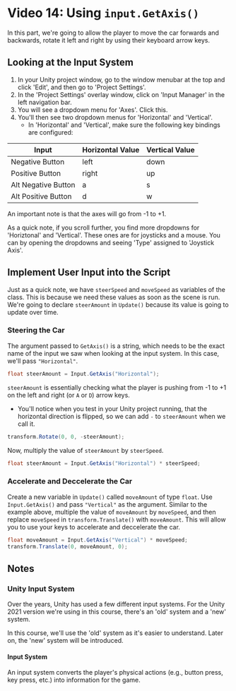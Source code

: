 # Video 14: Using `input.GetAxis()`

In this part, we're going to allow the player to move the car forwards and backwards, rotate it left and right by using their keyboard arrow keys.

## Looking at the Input System

1. In your Unity project window, go to the window menubar at the top and click 'Edit', and then go to 'Project Settings'.
2. In the 'Project Settings' overlay window, click on 'Input Manager' in the left navigation bar.
3. You will see a dropdown menu for 'Axes'. Click this.
4. You'll then see two dropdown menus for 'Horizontal' and 'Vertical'.
   - In 'Horizontal' and 'Vertical', make sure the following key bindings are configured:

| Input               | Horizontal Value | Vertical Value |
| ------------------- | ---------------- | -------------- |
| Negative Button     | left             | down           |
| Positive Button     | right            | up             |
| Alt Negative Button | a                | s              |
| Alt Positive Button | d                | w              |

An important note is that the axes will go from -1 to +1.

As a quick note, if you scroll further, you find more dropdowns for 'Horiztonal' and 'Vertical'. These ones are for joysticks and a mouse. You can by opening the dropdowns and seeing 'Type' assigned to 'Joystick Axis'.

## Implement User Input into the Script

Just as a quick note, we have `steerSpeed` and `moveSpeed` as variables of the class. This is because we need these values as soon as the scene is run. We're going to declare `steerAmount` in `Update()` because its value is going to update over time.

### Steering the Car

The argument passed to `GetAxis()` is a string, which needs to be the exact name of the input we saw when looking at the input system. In this case, we'll pass `"Horizontal"`.

```c#
float steerAmount = Input.GetAxis("Horizontal");
```

`steerAmount` is essentially checking what the player is pushing from -1 to +1 on the left and right (or `A` or `D`) arrow keys.

- You'll notice when you test in your Unity project running, that the horizontal direction is flipped, so we can add `-` to `steerAmount` when we call it.

```c#
transform.Rotate(0, 0, -steerAmount);
```

Now, multiply the value of `steerAmount` by `steerSpeed`.

```c#
float steerAmount = Input.GetAxis("Horizontal") * steerSpeed;
```

### Accelerate and Deccelerate the Car

Create a new variable in `Update()` called `moveAmount` of type `float`. Use `Input.GetAxis()` and pass `"Vertical"` as the argument. Similar to the example above, multiple the value of `moveAmount` by `moveSpeed`, and then replace `moveSpeed` in `transform.Translate()` with `moveAmount`. This will allow you to use your keys to accelerate and deccelerate the car.

```c#
float moveAmount = Input.GetAxis("Vertical") * moveSpeed;
transform.Translate(0, moveAmount, 0);
```

## Notes

### Unity Input System

Over the years, Unity has used a few different input systems. For the Unity 2021 version we're using in this course, there's an 'old' system and a 'new' system.

In this course, we'll use the 'old' system as it's easier to understand. Later on, the 'new' system will be introduced.

#### Input System

An input system converts the player's physical actions (e.g., button press, key press, etc.) into information for the game.
